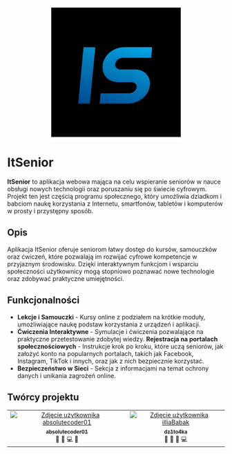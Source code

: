 
<p align="center">
  <img src="./itsenior_logo.jpeg" alt="ItSenior Logo" width="300"/>
</p>

# ItSenior

**ItSenior** to aplikacja webowa mająca na celu wspieranie seniorów w nauce obsługi nowych technologii oraz poruszaniu się po świecie cyfrowym. Projekt ten jest częścią programu społecznego, który umożliwia dziadkom i babciom naukę korzystania z Internetu, smartfonów, tabletów i komputerów w prosty i przystępny sposób.

## Opis

Aplikacja ItSenior oferuje seniorom łatwy dostęp do kursów, samouczków oraz ćwiczeń, które pozwalają im rozwijać cyfrowe kompetencje w przyjaznym środowisku. Dzięki interaktywnym funkcjom i wsparciu społeczności użytkownicy mogą stopniowo poznawać nowe technologie oraz zdobywać praktyczne umiejętności.

## Funkcjonalności

- **Lekcje i Samouczki** - Kursy online z podziałem na krótkie moduły, umożliwiające naukę podstaw korzystania z urządzeń i aplikacji.
- **Ćwiczenia Interaktywne** - Symulacje i ćwiczenia pozwalające na praktyczne przetestowanie zdobytej wiedzy.
**Rejestracja na portalach społecznościowych** - Instrukcje krok po kroku, które uczą seniorów, jak założyć konto na popularnych portalach, takich jak Facebook, Instagram, TikTok i innych, oraz jak z nich bezpiecznie korzystać.
- **Bezpieczeństwo w Sieci** - Sekcja z informacjami na temat ochrony danych i unikania zagrożeń online.

## Twórcy projektu


<table align="center">
  <tr>
    <td align="center">
      <a href="https://github.com/absolutecoder01">
        <img src="https://avatars.githubusercontent.com/u/56998201?v=4" width="100px;" alt="Zdjęcie użytkownika absolutecoder01"/><br />
        <sub><b>absolutecoder01</b></sub>
      </a>
      <br />
      🎨 📖 💻 🐛  
    </td>
    <td align="center">
      <a href="https://github.com/illiaBabak">
        <img src="https://avatars.githubusercontent.com/u/72947951?v=4" width="100px;" alt="Zdjęcie użytkownika illiaBabak"/><br />
        <sub><b>dz1to4ka</b></sub>
      </a>
      <br />
      🐛  🚀 🎨  💻
    </td>
  </tr>
</table>
